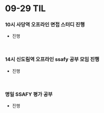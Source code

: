 # 09-29 TIL

### 10시 사당역 오프라인 면접 스터디 진행
- 진행

<br>

### 14시 신도림역 오프라인 ssafy 공부 모임 진행
- 진행

<br>

### 명일 SSAFY 평가 공부
- 진행
